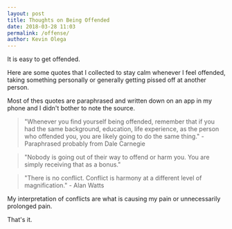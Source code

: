 ```yaml
--- 
layout: post 
title: Thoughts on Being Offended
date: 2018-03-28 11:03
permalink: /offense/ 
author: Kevin Olega 
--- 
```

It is easy to get offended.

Here are some quotes that I collected to stay calm whenever I feel offended, taking something personally or generally getting pissed off at another person.

Most of thes quotes are paraphrased and written down on an app in my phone and I didn't bother to note the source.

> "Whenever you find yourself being offended, remember that if you had the same background, education, life experience, as the person who offended you, you are likely going to do the same thing." - Paraphrased probably from Dale Carnegie

> "Nobody is going out of their way to offend or harm you. You are simply receiving that as a bonus."

> "There is no conflict. Conflict is harmony at a different level of magnification." - Alan Watts


My interpretation of conflicts are what is causing my pain or unnecessarily prolonged pain.

That's it.

